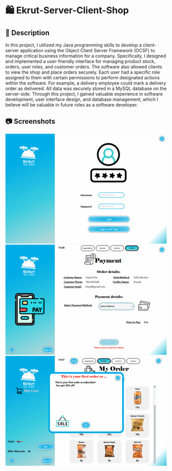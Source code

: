 # 🛍 Ekrut-Server-Client-Shop

## 📝 Description

In this project, I utilized my Java programming skills to develop a client-server application using the Object Client Server Framework (OCSF) to manage critical business information for a company. Specifically, I designed and implemented a user-friendly interface for managing product stock, orders, user roles, and customer orders. The software also allowed clients to view the shop and place orders securely. Each user had a specific role assigned to them with certain permissions to perform designated actions within the software. For example, a delivery employee could mark a delivery order as delivered. All data was securely stored in a MySQL database on the server-side. Through this project, I gained valuable experience in software development, user interface design, and database management, which I believe will be valuable in future roles as a software developer.

## 📷 Screenshots

![login](screenshots/login.gif)
![payments](screenshots/payments.gif)
![shop](screenshots/shop.gif)